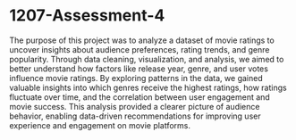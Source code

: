 # 1207-Assessment-4
The purpose of this project was to analyze a dataset of movie ratings to uncover insights about audience preferences, rating trends, and genre popularity. Through data cleaning, visualization, and analysis, we aimed to better understand how factors like release year, genre, and user votes influence movie ratings. By exploring patterns in the data, we gained valuable insights into which genres receive the highest ratings, how ratings fluctuate over time, and the correlation between user engagement and movie success. This analysis provided a clearer picture of audience behavior, enabling data-driven recommendations for improving user experience and engagement on movie platforms.
